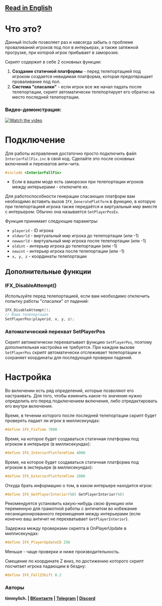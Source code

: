 ﻿## [Read in English](README.md)

# Что это?

Данный include позволяет раз и навсегда забыть о проблеме проваливаний игроков под пол в интерьерах, а также затяжной прогрузке, при которой игрок прибывает в заморозке.

Скрипт содержит в себе 2 основных функции:
1. **Создание статичной платформы** - перед телепортацией под игроком создается невидимая платформа, которая предотвращает проваливание под пол.
2. **Система "спасалки"** - если игрок все же начал падать после телепортации, скрипт автоматически телепортирует его обратно на место последней телепортации.

### Видео-демонстрация:
[![Watch the video](https://img.youtube.com/vi/mz9TV2BE4ww/maxresdefault.jpg)](https://youtu.be/mz9TV2BE4ww)

# Подключение

Для работы исправления достаточно просто подключить файл `InteriorFallFix.inc` в свой код.
Сделайте это после основных включений и перехватов анти-чита.
```cpp
#include <InteriorFallFix>
```

- Если в вашем моде есть заморозки при телепортации игроков между интерьерами - отключите их.

Для работоспособности генерации спасающих платформ вам необходимо вставить вызов `IFX_GeneratePlatform` в функцию, в которую при телепортацией игрока также передаётся и виртуальный мир вместе с интерьером. Обычно она называется `SetPlayerPosEx`.

Функция принимает следующие параметры:
- `playerid` - ID игрока
- `oldworld` - виртуальный мир игрока до телепортации (или -1)
- `newworld` - виртуальный мир игрока после телепортации (или -1)
- `oldint` - интерьер игрока до телепортации (или -1)
- `newint` - интерьер игрока после телепортации (или -1)
- `x, y, z` - координаты телепортации

## Дополнительные функции

### IFX_DisableAttempt()
Используйте перед телепортацией, если вам необходимо отключить попытку работы "спасалки" от падений:
```cpp
IFX_DisableAttempt();
// Ваша телепортация
SetPlayerPos(playerid, x, y, z);
```

### Автоматический перехват SetPlayerPos
Скрипт автоматически перехватывает функцию `SetPlayerPos`, поэтому дополнительная настройка не требуется. При каждом вызове `SetPlayerPos` скрипт автоматически отслеживает телепортации и сохраняет координаты для последующей проверки падений.

# Настройка
Во включении есть ряд определений, которые позволяют его настраивать.
Для того, чтобы изменить какое-то значение нужно определить его перед подключением включения, либо отредактировать его внутри включения.

Время, в течении которого после последней телепортации скрипт будет проверять падает ли игрок в миллисекундах:
```cpp
#define IFX_FixTime 7000
```

Время, на которое будет создаваться статичная платформа под игроком в интерьере (в миллисекундах):
```cpp
#define IFX_InteriorPlatformTime 4000
```

Время, на которое будет создаваться статичная платформа под игроком в экстерьере (в миллисекундах):
```cpp
#define IFX_ExteriorPlatformTime 2000
```

Откуда брать информацию о том, в каком интерьере находится игрок:
```cpp
#define IFX_GetPlayerInterior(%0) GetPlayerInterior(%0)
```
Рекомендуется установить какую-нибудь свою функцию или переменную для грамотной работы с античитом во избежание несанкционированного перемещения между интерьерами (если конечно ваш античит не перехватывает `GetPlayerInterior`).

Задержка между проверками скрипта в OnPlayerUpdate в миллисекундах:
```cpp
#define IFX_PlayerUpdateCD 250
```
Меньше - чаще проверки и ниже производительность.

Смещение по координате Z вниз, по достижению которого скрипт посчитает игрока падающим в бездну:
```cpp
#define IFX_FallZShift 0.2
```

### Авторы


**timmylich. | [ВКонтакте](vk.com/timmylich) | [Telegram](t.me/timmylich) | [Discord](http://discordapp.com/users/523177185062682685)**
